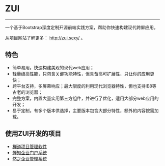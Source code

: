 # ZUI #

----------

一个基于Bootstrap深度定制开源前端实践方案，帮助你快速构建现代跨屏应用。

从项目网站了解更多： http://zui.sexy/ 。


## 特色 ##

- 简单易用，快速构建美观的现代web应用；
- 轻量级高性能，只包含关键功能特性，但具备高可扩展性，只让你的应用更快；
- 跨平台支持，多屏幕响应；最大限度的利用现代浏览器特性，但也支持IE8等古老的浏览器；
- 完整方案，内置大量实用第三方组件，并进行了优化，适用大部分web应用的开发；
- 易于定制，有多个版本供选择，主要版本包含大部分特性，额外的内容按需加载。

## 使用ZUI开发的项目

- [禅道项目管理软件](http://zentao.net)
- [蝉知企业门户系统](http://chanzhi.org)
- [然之企业管理系统](http://ranzhi.org)
